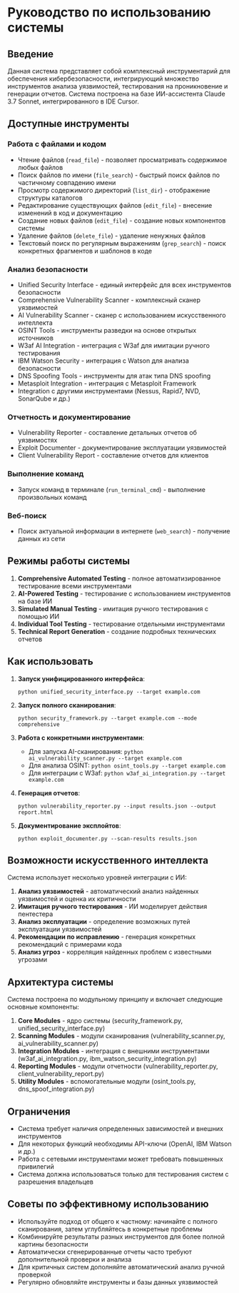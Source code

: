 # Руководство по использованию системы

## Введение
Данная система представляет собой комплексный инструментарий для обеспечения кибербезопасности, интегрирующий множество инструментов анализа уязвимостей, тестирования на проникновение и генерации отчетов. Система построена на базе ИИ-ассистента Claude 3.7 Sonnet, интегрированного в IDE Cursor.

## Доступные инструменты

### Работа с файлами и кодом
- Чтение файлов (`read_file`) - позволяет просматривать содержимое любых файлов
- Поиск файлов по имени (`file_search`) - быстрый поиск файлов по частичному совпадению имени
- Просмотр содержимого директорий (`list_dir`) - отображение структуры каталогов
- Редактирование существующих файлов (`edit_file`) - внесение изменений в код и документацию
- Создание новых файлов (`edit_file`) - создание новых компонентов системы
- Удаление файлов (`delete_file`) - удаление ненужных файлов
- Текстовый поиск по регулярным выражениям (`grep_search`) - поиск конкретных фрагментов и шаблонов в коде

### Анализ безопасности
- Unified Security Interface - единый интерфейс для всех инструментов безопасности
- Comprehensive Vulnerability Scanner - комплексный сканер уязвимостей
- AI Vulnerability Scanner - сканер с использованием искусственного интеллекта
- OSINT Tools - инструменты разведки на основе открытых источников
- W3af AI Integration - интеграция с W3af для имитации ручного тестирования
- IBM Watson Security - интеграция с Watson для анализа безопасности
- DNS Spoofing Tools - инструменты для атак типа DNS spoofing
- Metasploit Integration - интеграция с Metasploit Framework
- Integration с другими инструментами (Nessus, Rapid7, NVD, SonarQube и др.)

### Отчетность и документирование
- Vulnerability Reporter - составление детальных отчетов об уязвимостях
- Exploit Documenter - документирование эксплуатации уязвимостей
- Client Vulnerability Report - составление отчетов для клиентов

### Выполнение команд
- Запуск команд в терминале (`run_terminal_cmd`) - выполнение произвольных команд

### Веб-поиск
- Поиск актуальной информации в интернете (`web_search`) - получение данных из сети

## Режимы работы системы

1. **Comprehensive Automated Testing** - полное автоматизированное тестирование всеми инструментами
2. **AI-Powered Testing** - тестирование с использованием инструментов на базе ИИ
3. **Simulated Manual Testing** - имитация ручного тестирования с помощью ИИ
4. **Individual Tool Testing** - тестирование отдельными инструментами
5. **Technical Report Generation** - создание подробных технических отчетов

## Как использовать

1. **Запуск унифицированного интерфейса**:
   ```
   python unified_security_interface.py --target example.com
   ```

2. **Запуск полного сканирования**:
   ```
   python security_framework.py --target example.com --mode comprehensive
   ```

3. **Работа с конкретными инструментами**:
   - Для запуска AI-сканирования: `python ai_vulnerability_scanner.py --target example.com`
   - Для анализа OSINT: `python osint_tools.py --target example.com`
   - Для интеграции с W3af: `python w3af_ai_integration.py --target example.com`

4. **Генерация отчетов**:
   ```
   python vulnerability_reporter.py --input results.json --output report.html
   ```

5. **Документирование эксплойтов**:
   ```
   python exploit_documenter.py --scan-results results.json
   ```

## Возможности искусственного интеллекта

Система использует несколько уровней интеграции с ИИ:

1. **Анализ уязвимостей** - автоматический анализ найденных уязвимостей и оценка их критичности
2. **Имитация ручного тестирования** - ИИ моделирует действия пентестера
3. **Анализ эксплуатации** - определение возможных путей эксплуатации уязвимостей
4. **Рекомендации по исправлению** - генерация конкретных рекомендаций с примерами кода
5. **Анализ угроз** - корреляция найденных проблем с известными угрозами

## Архитектура системы

Система построена по модульному принципу и включает следующие основные компоненты:

1. **Core Modules** - ядро системы (security_framework.py, unified_security_interface.py)
2. **Scanning Modules** - модули сканирования (vulnerability_scanner.py, ai_vulnerability_scanner.py)
3. **Integration Modules** - интеграция с внешними инструментами (w3af_ai_integration.py, ibm_watson_security_integration.py)
4. **Reporting Modules** - модули отчетности (vulnerability_reporter.py, client_vulnerability_report.py)
5. **Utility Modules** - вспомогательные модули (osint_tools.py, dns_spoof_integration.py)

## Ограничения

- Система требует наличия определенных зависимостей и внешних инструментов
- Для некоторых функций необходимы API-ключи (OpenAI, IBM Watson и др.)
- Работа с сетевыми инструментами может требовать повышенных привилегий
- Система должна использоваться только для тестирования систем с разрешения владельцев

## Советы по эффективному использованию

- Используйте подход от общего к частному: начинайте с полного сканирования, затем углубляйтесь в конкретные проблемы
- Комбинируйте результаты разных инструментов для более полной картины безопасности
- Автоматически сгенерированные отчеты часто требуют дополнительной проверки и анализа
- Для критичных систем дополняйте автоматический анализ ручной проверкой
- Регулярно обновляйте инструменты и базы данных уязвимостей 